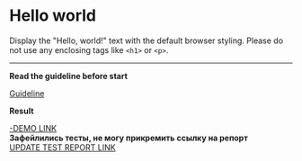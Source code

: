 # Hello world

Display the "Hello, world!" text with the default browser styling. Please do not 
use any enclosing tags like `<h1>` or `<p>`.
___

**Read the guideline before start**

[Guideline](https://mate-academy.github.io/layout_task-guideline/)

**Result**

[-DEMO LINK](https://ovchinnikovs.github.io/layout_hello-world/) <br>
**Зафейлились тесты, не могу прикремить ссылку на репорт** <br>
[UPDATE TEST REPORT LINK](https://<your_account>.github.io/<repo_name>/report/html_report/)

